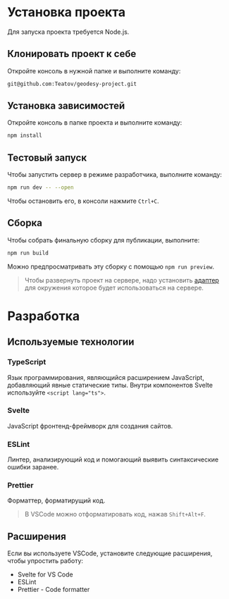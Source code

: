 # Установка проекта

Для запуска проекта требуется Node.js.

## Клонировать проект к себе

Откройте консоль в нужной папке и выполните команду:

```bash
git@github.com:Teatov/geodesy-project.git
```

## Установка зависимостей

Откройте консоль в папке проекта и выполните команду:

```bash
npm install
```

## Тестовый запуск

Чтобы запустить сервер в режиме разработчика, выполните команду:

```bash
npm run dev -- --open
```

Чтобы остановить его, в консоли нажмите `Ctrl+C`.

## Сборка

Чтобы собрать финальную сборку для публикации, выполните:

```bash
npm run build
```

Можно предпросматривать эту сборку с помощью `npm run preview`.

> Чтобы развернуть проект на сервере, надо установить [адаптер](https://kit.svelte.dev/docs/adapters) для окружения которое будет использоваться на сервере.

# Разработка

## Используемые технологии

### TypeScript

Язык программирования, являющийся расширением JavaScript, добавляющий явные статические типы.
Внутри компонентов Svelte используйте `<script lang="ts">`.

### Svelte

JavaScript фронтенд-фреймворк для создания сайтов.

### ESLint

Линтер, анализирующий код и помогающий выявить синтаксические ошибки заранее.

### Prettier

Форматтер, форматирущий код.

> В VSCode можно отформатировать код, нажав `Shift+Alt+F`.

## Расширения

Если вы используете VSCode, установите следующие расширения, чтобы упростить работу:

- Svelte for VS Code
- ESLint
- Prettier - Code formatter
